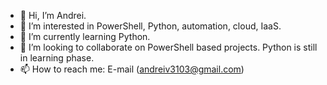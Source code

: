 - 👋 Hi, I’m Andrei.
- 👀 I’m interested in PowerShell, Python, automation, cloud, IaaS.
- 🌱 I’m currently learning Python.
- 💞️ I’m looking to collaborate on PowerShell based projects. Python is still in learning phase.
- 📫 How to reach me: E-mail (andreiv3103@gmail.com)

<!---
andreiv3103/andreiv3103 is a ✨ special ✨ repository because its `README.md` (this file) appears on your GitHub profile.
You can click the Preview link to take a look at your changes.
--->
